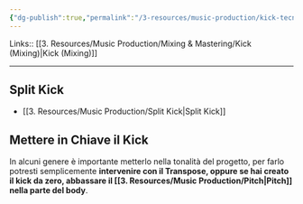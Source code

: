 ```yaml
---
{"dg-publish":true,"permalink":"/3-resources/music-production/kick-tecniche-avanzate/"}
---
```


Links:: [[3. Resources/Music Production/Mixing & Mastering/Kick (Mixing)\|Kick (Mixing)]]

---
## Split Kick

- [[3. Resources/Music Production/Split Kick\|Split Kick]]


## Mettere in Chiave il Kick

In alcuni genere è importante metterlo nella tonalità del progetto, per farlo potresti semplicemente **intervenire con il Transpose, oppure se hai creato il kick da zero, abbassare il [[3. Resources/Music Production/Pitch\|Pitch]] nella parte del body**.


